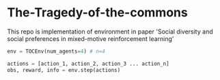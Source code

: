 # The-Tragedy-of-the-commons
This repo is implementation of environment in paper 'Social diversity and social preferences in mixed-motive reinforcement learning'


```python
env = TOCEnv(num_agents=4) # n=4

actions = [action_1, action_2, action_3 ... action_n]
obs, reward, info = env.step(actions)
```
